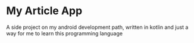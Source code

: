 
# My Article App

A side project on my android development path, written in kotlin and just a way for me to learn this programming language

